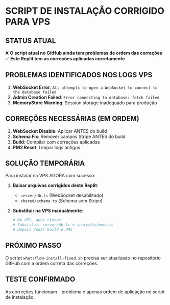 # SCRIPT DE INSTALAÇÃO CORRIGIDO PARA VPS

## STATUS ATUAL
❌ **O script atual no GitHub ainda tem problemas de ordem das correções**
✅ **Este Replit tem as correções aplicadas corretamente**

## PROBLEMAS IDENTIFICADOS NOS LOGS VPS
1. **WebSocket Error**: `All attempts to open a WebSocket to connect to the database failed`
2. **Admin Creation Failed**: `Error connecting to database: fetch failed`
3. **MemoryStore Warning**: Session storage inadequado para produção

## CORREÇÕES NECESSÁRIAS (EM ORDEM)
1. **WebSocket Disable**: Aplicar ANTES do build
2. **Schema Fix**: Remover campos Stripe ANTES do build  
3. **Build**: Compilar com correções aplicadas
4. **PM2 Reset**: Limpar logs antigos

## SOLUÇÃO TEMPORÁRIA
Para instalar na VPS AGORA com sucesso:

1. **Baixar arquivos corrigidos deste Replit**:
   - `server/db.ts` (WebSocket desabilitado)
   - `shared/schema.ts` (Schema sem Stripe)
   
2. **Substituir na VPS manualmente**:
   ```bash
   # Na VPS, após clonar:
   # Substituir server/db.ts e shared/schema.ts
   # Depois rodar build e PM2
   ```

## PRÓXIMO PASSO
O script `whatsflow-install-fixed.sh` precisa ser atualizado no repositório GitHub com a ordem correta das correções.

## TESTE CONFIRMADO
As correções funcionam - problema é apenas ordem de aplicação no script de instalação.